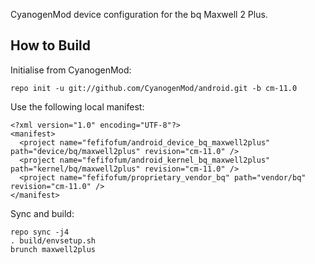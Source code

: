 CyanogenMod device configuration for the bq Maxwell 2 Plus.

How to Build
---------------

Initialise from CyanogenMod:

    repo init -u git://github.com/CyanogenMod/android.git -b cm-11.0

Use the following local manifest:

    <?xml version="1.0" encoding="UTF-8"?>
    <manifest>
      <project name="fefifofum/android_device_bq_maxwell2plus" path="device/bq/maxwell2plus" revision="cm-11.0" />
      <project name="fefifofum/android_kernel_bq_maxwell2plus" path="kernel/bq/maxwell2plus" revision="cm-11.0" />
      <project name="fefifofum/proprietary_vendor_bq" path="vendor/bq" revision="cm-11.0" />
    </manifest>

Sync and build:

    repo sync -j4
    . build/envsetup.sh
    brunch maxwell2plus
